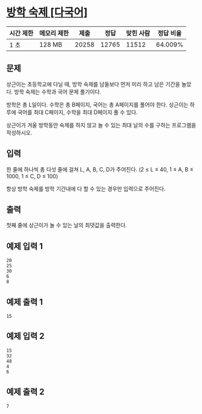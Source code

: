 
# [방학 숙제 [다국어]](https://www.acmicpc.net/problem/5532)

| 시간 제한 | 메모리 제한 | 제출 | 정답 | 맞힌 사람 | 정답 비율 |
| --- | --- | --- | --- | --- | --- |
| 1 초 | 128 MB | 20258 | 12765 | 11512 | 64.009% |

## 문제

상근이는 초등학교에 다닐 때, 방학 숙제를 남들보다 먼저 미리 하고 남은 기간을 놀았다. 방학 숙제는 수학과 국어 문제 풀기이다.

방학은 총 L일이다. 수학은 총 B페이지, 국어는 총 A페이지를 풀어야 한다. 상근이는 하루에 국어를 최대 C페이지, 수학을 최대 D페이지 풀 수 있다.

상근이가 겨울 방학동안 숙제를 하지 않고 놀 수 있는 최대 날의 수를 구하는 프로그램을 작성하시오.

## 입력

한 줄에 하나씩 총 다섯 줄에 걸쳐 L, A, B, C, D가 주어진다. (2 ≤ L ≤ 40, 1 ≤ A, B ≤ 1000, 1 ≤ C, D ≤ 100)

항상 방학 숙제를 방학 기간내에 다 할 수 있는 경우만 입력으로 주어진다.

## 출력

첫째 줄에 상근이가 놀 수 있는 날의 최댓값을 출력한다.

## 예제 입력 1

```
20
25
30
6
8

```

## 예제 출력 1

```
15

```

## 예제 입력 2

```
15
32
48
4
6

```

## 예제 출력 2

```
7
```
